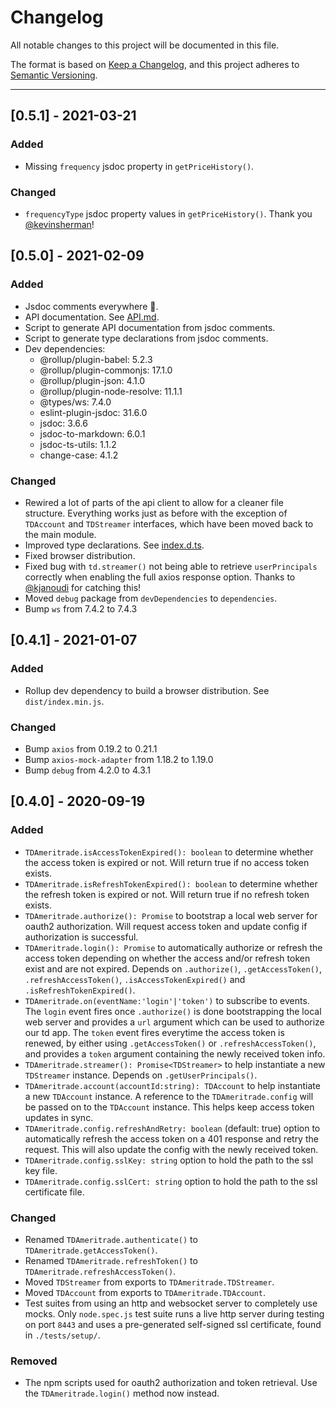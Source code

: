 # Changelog
All notable changes to this project will be documented in this file.

The format is based on [Keep a Changelog](https://keepachangelog.com/en/1.0.0/),
and this project adheres to [Semantic Versioning](https://semver.org/spec/v2.0.0.html).

---

## [0.5.1] - 2021-03-21
### Added
* Missing `frequency` jsdoc property in `getPriceHistory()`.

### Changed 
* `frequencyType` jsdoc property values in `getPriceHistory()`. Thank you [@kevinsherman](https://github.com/kevinsherman)!

## [0.5.0] - 2021-02-09
### Added
* Jsdoc comments everywhere 🎉.
* API documentation. See [API.md](API.md).
* Script to generate API documentation from jsdoc comments.
* Script to generate type declarations from jsdoc comments.
* Dev dependencies:
  * @rollup/plugin-babel: 5.2.3
  * @rollup/plugin-commonjs: 17.1.0
  * @rollup/plugin-json: 4.1.0
  * @rollup/plugin-node-resolve: 11.1.1
  * @types/ws: 7.4.0
  * eslint-plugin-jsdoc: 31.6.0
  * jsdoc: 3.6.6
  * jsdoc-to-markdown: 6.0.1
  * jsdoc-ts-utils: 1.1.2
  * change-case: 4.1.2

### Changed
* Rewired a lot of parts of the api client to allow for a cleaner file structure. Everything works just as before with
  the exception of `TDAccount` and `TDStreamer` interfaces, which have been moved back to the main module.
* Improved type declarations. See [index.d.ts](types/index.d.ts).
* Fixed browser distribution.
* Fixed bug with `td.streamer()` not being able to retrieve `userPrincipals` correctly when enabling the full axios
  response option. Thanks to [@kjanoudi](https://github.com/kjanoudi) for catching this!
* Moved `debug` package from `devDependencies` to `dependencies`.
* Bump `ws` from 7.4.2 to 7.4.3

## [0.4.1] - 2021-01-07
### Added
* Rollup dev dependency to build a browser distribution. See `dist/index.min.js`.

### Changed
* Bump `axios` from 0.19.2 to 0.21.1
* Bump `axios-mock-adapter` from 1.18.2 to 1.19.0
* Bump `debug` from 4.2.0 to 4.3.1

## [0.4.0] - 2020-09-19
### Added
* `TDAmeritrade.isAccessTokenExpired(): boolean` to determine whether the access token is expired or not. Will return true if no access token exists.
* `TDAmeritrade.isRefreshTokenExpired(): boolean` to determine whether the refresh token is expired or not. Will return true if no refresh token exists.
* `TDAmeritrade.authorize(): Promise` to bootstrap a local web server for oauth2 authorization. Will request access token and update config if authorization is successful.
* `TDAmeritrade.login(): Promise` to automatically authorize or refresh the access token depending on whether the access and/or refresh token exist and are not expired. Depends on `.authorize()`, `.getAccessToken()`, `.refreshAccessToken()`, `.isAccessTokenExpired()` and `.isRefreshTokenExpired()`.
* `TDAmeritrade.on(eventName:'login'|'token')` to subscribe to events. The `login` event fires once `.authorize()` is done bootstrapping the local web server and provides a `url` argument which can be used to authorize our td app. The `token` event fires everytime the access token is renewed, by either using `.getAccessToken()` or `.refreshAccessToken()`, and provides a `token` argument containing the newly received token info.
* `TDAmeritrade.streamer(): Promise<TDStreamer>` to help instantiate a new `TDStreamer` instance. Depends on `.getUserPrincipals()`.
* `TDAmeritrade.account(accountId:string): TDAccount` to help instantiate a new `TDAccount` instance. A reference to the `TDAmeritrade.config` will be passed on to the `TDAccount` instance. This helps keep access token updates in sync.
* `TDAmeritrade.config.refreshAndRetry: boolean` (default: true) option to automatically refresh the access token on a 401 response and retry the request. This will also update the config with the newly received token.
* `TDAmeritrade.config.sslKey: string` option to hold the path to the ssl key file.
* `TDAmeritrade.config.sslCert: string` option to hold the path to the ssl certificate file.

### Changed
* Renamed `TDAmeritrade.authenticate()` to `TDAmeritrade.getAccessToken()`.
* Renamed `TDAmeritrade.refreshToken()` to `TDAmeritrade.refreshAccessToken()`.
* Moved `TDStreamer` from exports to `TDAmeritrade.TDStreamer`.
* Moved `TDAccount` from exports to `TDAmeritrade.TDAccount`.
* Test suites from using an http and websocket server to completely use mocks. Only `node.spec.js` test suite runs a live http server during testing on port `8443` and uses a pre-generated self-signed ssl certificate, found in `./tests/setup/`.

### Removed
* The npm scripts used for oauth2 authorization and token retrieval. Use the `TDAmeritrade.login()` method now instead.
